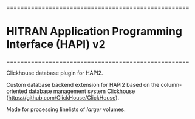 ====================================================
# HITRAN Application Programming Interface (HAPI) v2
====================================================

Clickhouse database plugin for HAPI2.

Custom database backend extension for HAPI2 based on the column-oriented 
database management system Clickhouse (https://github.com/ClickHouse/ClickHouse).

Made for processing linelists of *larger* volumes.
